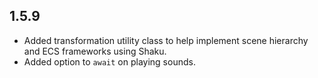 ## 1.5.9

- Added transformation utility class to help implement scene hierarchy and ECS frameworks using Shaku.
- Added option to `await` on playing sounds.
